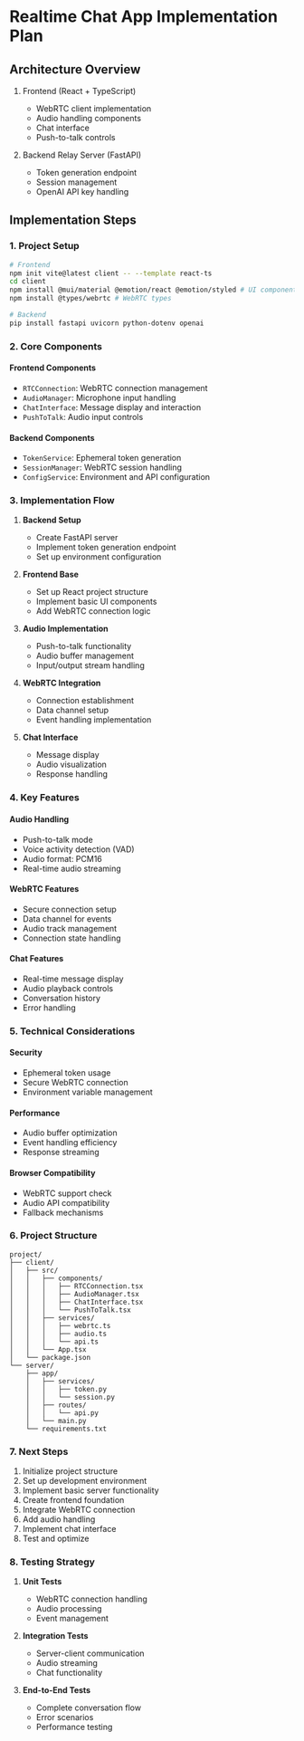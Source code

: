 # Realtime Chat App Implementation Plan

## Architecture Overview
1. Frontend (React + TypeScript)
   - WebRTC client implementation
   - Audio handling components
   - Chat interface
   - Push-to-talk controls

2. Backend Relay Server (FastAPI)
   - Token generation endpoint
   - Session management
   - OpenAI API key handling

## Implementation Steps

### 1. Project Setup
```bash
# Frontend
npm init vite@latest client -- --template react-ts
cd client
npm install @mui/material @emotion/react @emotion/styled # UI components
npm install @types/webrtc # WebRTC types

# Backend
pip install fastapi uvicorn python-dotenv openai
```

### 2. Core Components

#### Frontend Components
- `RTCConnection`: WebRTC connection management
- `AudioManager`: Microphone input handling
- `ChatInterface`: Message display and interaction
- `PushToTalk`: Audio input controls

#### Backend Components
- `TokenService`: Ephemeral token generation
- `SessionManager`: WebRTC session handling
- `ConfigService`: Environment and API configuration

### 3. Implementation Flow

1. **Backend Setup**
   - Create FastAPI server
   - Implement token generation endpoint
   - Set up environment configuration

2. **Frontend Base**
   - Set up React project structure
   - Implement basic UI components
   - Add WebRTC connection logic

3. **Audio Implementation**
   - Push-to-talk functionality
   - Audio buffer management
   - Input/output stream handling

4. **WebRTC Integration**
   - Connection establishment
   - Data channel setup
   - Event handling implementation

5. **Chat Interface**
   - Message display
   - Audio visualization
   - Response handling

### 4. Key Features

#### Audio Handling
- Push-to-talk mode
- Voice activity detection (VAD)
- Audio format: PCM16
- Real-time audio streaming

#### WebRTC Features
- Secure connection setup
- Data channel for events
- Audio track management
- Connection state handling

#### Chat Features
- Real-time message display
- Audio playback controls
- Conversation history
- Error handling

### 5. Technical Considerations

#### Security
- Ephemeral token usage
- Secure WebRTC connection
- Environment variable management

#### Performance
- Audio buffer optimization
- Event handling efficiency
- Response streaming

#### Browser Compatibility
- WebRTC support check
- Audio API compatibility
- Fallback mechanisms

### 6. Project Structure
```
project/
├── client/
│   ├── src/
│   │   ├── components/
│   │   │   ├── RTCConnection.tsx
│   │   │   ├── AudioManager.tsx
│   │   │   ├── ChatInterface.tsx
│   │   │   └── PushToTalk.tsx
│   │   ├── services/
│   │   │   ├── webrtc.ts
│   │   │   ├── audio.ts
│   │   │   └── api.ts
│   │   └── App.tsx
│   └── package.json
└── server/
    ├── app/
    │   ├── services/
    │   │   ├── token.py
    │   │   └── session.py
    │   ├── routes/
    │   │   └── api.py
    │   └── main.py
    └── requirements.txt
```

### 7. Next Steps

1. Initialize project structure
2. Set up development environment
3. Implement basic server functionality
4. Create frontend foundation
5. Integrate WebRTC connection
6. Add audio handling
7. Implement chat interface
8. Test and optimize

### 8. Testing Strategy

1. **Unit Tests**
   - WebRTC connection handling
   - Audio processing
   - Event management

2. **Integration Tests**
   - Server-client communication
   - Audio streaming
   - Chat functionality

3. **End-to-End Tests**
   - Complete conversation flow
   - Error scenarios
   - Performance testing
